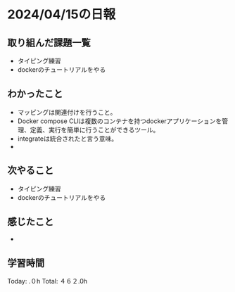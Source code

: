 # 2024/04/15の日報
## 取り組んだ課題一覧
* タイピング練習
* dockerのチュートリアルをやる
## わかったこと
* マッピングは関連付けを行うこと。
* Docker compose CLIは複数のコンテナを持つdockerアプリケーションを管理、定義、実行を簡単に行うことができるツール。
* integrateは統合されたと言う意味。
* 
## 次やること
* タイピング練習
* dockerのチュートリアルをやる
## 感じたこと
* 
##  学習時間
Today: .０h
Total: ４６２.0h
